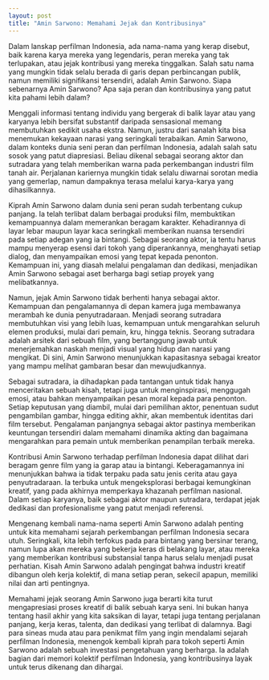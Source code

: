 ```yaml
---
layout: post
title: "Amin Sarwono: Memahami Jejak dan Kontribusinya"
---
```


Dalam lanskap perfilman Indonesia, ada nama-nama yang kerap disebut, baik karena karya mereka yang legendaris, peran mereka yang tak terlupakan, atau jejak kontribusi yang mereka tinggalkan. Salah satu nama yang mungkin tidak selalu berada di garis depan perbincangan publik, namun memiliki signifikansi tersendiri, adalah Amin Sarwono. Siapa sebenarnya Amin Sarwono? Apa saja peran dan kontribusinya yang patut kita pahami lebih dalam?

Menggali informasi tentang individu yang bergerak di balik layar atau yang karyanya lebih bersifat substantif daripada sensasional memang membutuhkan sedikit usaha ekstra. Namun, justru dari sanalah kita bisa menemukan kekayaan narasi yang seringkali terabaikan. Amin Sarwono, dalam konteks dunia seni peran dan perfilman Indonesia, adalah salah satu sosok yang patut diapresiasi. Beliau dikenal sebagai seorang aktor dan sutradara yang telah memberikan warna pada perkembangan industri film tanah air. Perjalanan kariernya mungkin tidak selalu diwarnai sorotan media yang gemerlap, namun dampaknya terasa melalui karya-karya yang dihasilkannya.

Kiprah Amin Sarwono dalam dunia seni peran sudah terbentang cukup panjang. Ia telah terlibat dalam berbagai produksi film, membuktikan kemampuannya dalam memerankan beragam karakter. Kehadirannya di layar lebar maupun layar kaca seringkali memberikan nuansa tersendiri pada setiap adegan yang ia bintangi. Sebagai seorang aktor, ia tentu harus mampu menyerap esensi dari tokoh yang diperankannya, menghayati setiap dialog, dan menyampaikan emosi yang tepat kepada penonton. Kemampuan ini, yang diasah melalui pengalaman dan dedikasi, menjadikan Amin Sarwono sebagai aset berharga bagi setiap proyek yang melibatkannya.

Namun, jejak Amin Sarwono tidak berhenti hanya sebagai aktor. Kemampuan dan pengalamannya di depan kamera juga membawanya merambah ke dunia penyutradaraan. Menjadi seorang sutradara membutuhkan visi yang lebih luas, kemampuan untuk mengarahkan seluruh elemen produksi, mulai dari pemain, kru, hingga teknis. Seorang sutradara adalah arsitek dari sebuah film, yang bertanggung jawab untuk menerjemahkan naskah menjadi visual yang hidup dan narasi yang mengikat. Di sini, Amin Sarwono menunjukkan kapasitasnya sebagai kreator yang mampu melihat gambaran besar dan mewujudkannya.

Sebagai sutradara, ia dihadapkan pada tantangan untuk tidak hanya menceritakan sebuah kisah, tetapi juga untuk menginspirasi, menggugah emosi, atau bahkan menyampaikan pesan moral kepada para penonton. Setiap keputusan yang diambil, mulai dari pemilihan aktor, penentuan sudut pengambilan gambar, hingga editing akhir, akan membentuk identitas dari film tersebut. Pengalaman panjangnya sebagai aktor pastinya memberikan keuntungan tersendiri dalam memahami dinamika akting dan bagaimana mengarahkan para pemain untuk memberikan penampilan terbaik mereka.

Kontribusi Amin Sarwono terhadap perfilman Indonesia dapat dilihat dari beragam genre film yang ia garap atau ia bintangi. Keberagamannya ini menunjukkan bahwa ia tidak terpaku pada satu jenis cerita atau gaya penyutradaraan. Ia terbuka untuk mengeksplorasi berbagai kemungkinan kreatif, yang pada akhirnya memperkaya khazanah perfilman nasional. Dalam setiap karyanya, baik sebagai aktor maupun sutradara, terdapat jejak dedikasi dan profesionalisme yang patut menjadi referensi.

Mengenang kembali nama-nama seperti Amin Sarwono adalah penting untuk kita memahami sejarah perkembangan perfilman Indonesia secara utuh. Seringkali, kita lebih terfokus pada para bintang yang bersinar terang, namun lupa akan mereka yang bekerja keras di belakang layar, atau mereka yang memberikan kontribusi substansial tanpa harus selalu menjadi pusat perhatian. Kisah Amin Sarwono adalah pengingat bahwa industri kreatif dibangun oleh kerja kolektif, di mana setiap peran, sekecil apapun, memiliki nilai dan arti pentingnya.

Memahami jejak seorang Amin Sarwono juga berarti kita turut mengapresiasi proses kreatif di balik sebuah karya seni. Ini bukan hanya tentang hasil akhir yang kita saksikan di layar, tetapi juga tentang perjalanan panjang, kerja keras, talenta, dan dedikasi yang terlibat di dalamnya. Bagi para sineas muda atau para penikmat film yang ingin mendalami sejarah perfilman Indonesia, menengok kembali kiprah para tokoh seperti Amin Sarwono adalah sebuah investasi pengetahuan yang berharga. Ia adalah bagian dari memori kolektif perfilman Indonesia, yang kontribusinya layak untuk terus dikenang dan dihargai.
